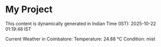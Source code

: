 # My Project

This content is dynamically generated in Indian Time (IST): 2025-10-22 01:19:48 IST


Current Weather in Coimbatore:
Temperature: 24.88 °C
Condition: mist
